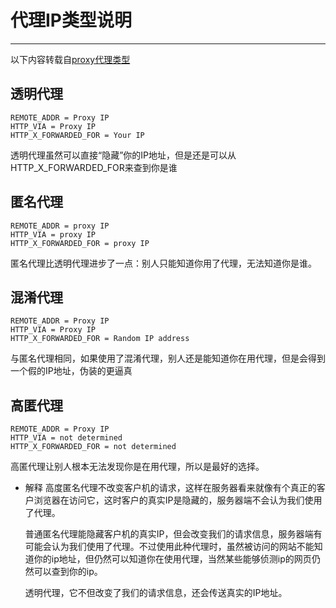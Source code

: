 # 代理IP类型说明

------
以下内容转载自[proxy代理类型](http://gohom.win/2016/01/20/proxy-type/)

## 透明代理

```
REMOTE_ADDR = Proxy IP
HTTP_VIA = Proxy IP
HTTP_X_FORWARDED_FOR = Your IP
```
透明代理虽然可以直接“隐藏”你的IP地址，但是还是可以从HTTP_X_FORWARDED_FOR来查到你是谁

## 匿名代理
```
REMOTE_ADDR = proxy IP
HTTP_VIA = proxy IP
HTTP_X_FORWARDED_FOR = proxy IP
```
匿名代理比透明代理进步了一点：别人只能知道你用了代理，无法知道你是谁。

## 混淆代理
```
REMOTE_ADDR = Proxy IP
HTTP_VIA = Proxy IP
HTTP_X_FORWARDED_FOR = Random IP address

```
与匿名代理相同，如果使用了混淆代理，别人还是能知道你在用代理，但是会得到一个假的IP地址，伪装的更逼真

## 高匿代理
```
REMOTE_ADDR = Proxy IP
HTTP_VIA = not determined
HTTP_X_FORWARDED_FOR = not determined
```

高匿代理让别人根本无法发现你是在用代理，所以是最好的选择。

* 解释
    高度匿名代理不改变客户机的请求，这样在服务器看来就像有个真正的客户浏览器在访问它，这时客户的真实IP是隐藏的，服务器端不会认为我们使用了代理。

    普通匿名代理能隐藏客户机的真实IP，但会改变我们的请求信息，服务器端有可能会认为我们使用了代理。不过使用此种代理时，虽然被访问的网站不能知道你的ip地址，但仍然可以知道你在使用代理，当然某些能够侦测ip的网页仍然可以查到你的ip。
    
    透明代理，它不但改变了我们的请求信息，还会传送真实的IP地址。

